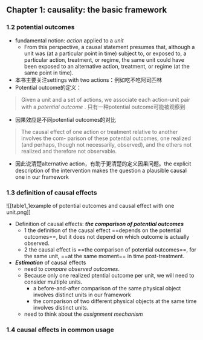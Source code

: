 ## Chapter 1: causality: the basic framework

### 1.2 potential outcomes
+ fundamental notion: *action* applied to a *unit*
	+ From this perspective, a causal statement presumes that, although a unit was (at a particular point in time) subject to, or exposed to, a particular action, treatment, or regime, the same unit could have been exposed to an alternative action, treatment, or regime (at the same point in time).
+ 本书主要关注settings with two actions：例如吃不吃阿司匹林
+ Potential outcome的定义：
>  Given a unit and a set of actions, we associate each action-unit pair with a *potential outcome* .
>   只有一种potential outcome可能被观察到

+ 因果效应是不同potential outcomes的对比
> The causal effect of one action or treatment relative to another involves the com- parison of these potential outcomes, one realized (and perhaps, though not necessarily, observed), and the others not realized and therefore not observable.

+ 因此说清楚alternative action，有助于更清楚的定义因果问题。the explicit description of the intervention makes the question a plausible causal one in our framework
### 1.3 definition of causal effects
![[table1_1example of potential outcomes and causal effect with one unit.png]]

+ Definition of causal effects: ***the comparison of potential outcomes***
	+ 1 the definition of the causal effect ==depends on the potential outcomes==, but it does not depend on which outcome is actually observed.
	+ 2 the causal effect is ==the comparison of potential outcomes==, for the same unit, ==at the same moment== in time post-treatment.
+ ***Estimation*** of causal effects
	+ need to *compare observed outcomes*.
	+ Because only one realized ptential outcome per unit, we will need to consider multiple units.
		+ a before-and-after comparison of the same physical object involves distinct units in our framework
		+ the comparison of two different physical objects at the same time involves distinct units.
	+ need to think about the *assignment mechanism*
### 1.4 causal effects in common usage